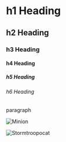 # h1 Heading
## h2 Heading
### h3 Heading
#### h4 Heading
##### h5 Heading
###### h6 Heading
paragraph

![Minion](https://octodex.github.com/images/minion.png)

![Stormtroopocat](https://octodex.github.com/images/stormtroopocat.jpg "The Stormtroopocat")
